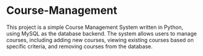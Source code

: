 # Course-Management
This project is a simple Course Management System written in Python, using MySQL as the database backend. The system allows users to manage courses, including adding new courses, viewing existing courses based on specific criteria, and removing courses from the database. 

